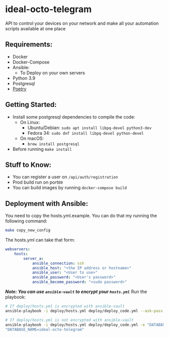 # ideal-octo-telegram

API to control your devices on your network and make all your automation scripts available at one place


## Requirements:

* Docker
* Docker-Compose
* Ansible:
    * To Deploy on your own servers
* Python 3.9
* Postgresql
* [Poetry](https://python-poetry.org/docs/#installation)


## Getting Started:

* Install some postgresql dependencies to compile the code:
    * On Linux:
        * Ubuntu/Debian: `sudo apt install libpq-devel python3-dev`
        * Fedora 34: `sudo dnf install libpq-devel python-devel`
    * On macOS:
        * `brew install postgresql`
* Before running `make install`

## Stuff to Know:

* You can register a user on `/api/auth/registration`
* Prod build run on port`80`
* You can build images by running `docker-compose build`

## Deployment with Ansible:

You need to copy the hosts.yml.example. You can do that my running
the following command:

```bash
make copy_new_config
```

The hosts.yml can take that form:

```yml
webservers:
    hosts:
        server_a:
            ansible_connection: ssh
            ansible_host: "<the IP address or hostname>"
            ansible_user: "<User to use>"
            ansible_password: "<User's password>"
            ansible_become_password: "<sudo password>"
```
***Note: You can use `ansible-vault` to encrypt your `hosts.yml`***
Run the playbook:

```bash
# If deploy/hosts.yml is encrypted with ansible-vault
ansible-playbook -i deploy/hosts.yml deploy/deploy_code.yml --ask-pass

# If deploy/hosts.yml is not encrypted with ansible-vault
ansible-playbook -i deploy/hosts.yml deploy/deploy_code.yml -e "DATABASE_USERNAME=a_database_username" -e "DATABASE_PASSWORD=a_long_password" -e
"DATABASE_NAME=ideal-octo-telegram"
```

